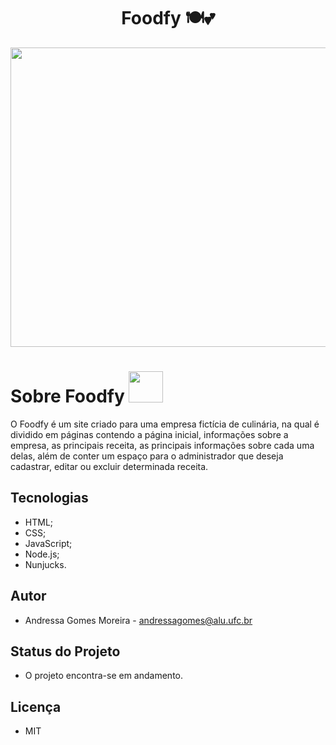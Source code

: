 <h1 align="center">  Foodfy 🍽💕 </h1>

<p align="center">
  <img width="957" height="479" src="https://user-images.githubusercontent.com/60404990/85141100-a11bbf00-b21c-11ea-82ad-4167e219282c.png">
</p>

# Sobre Foodfy <img width="55" height="50" src="https://user-images.githubusercontent.com/60404990/85142175-5733d880-b21e-11ea-90f9-140be7bfe8cd.png">

O Foodfy é um site criado para uma empresa fictícia de culinária, na qual é dividido em páginas contendo a página inicial, informações sobre a empresa, as principais receita, as principais informações sobre cada uma delas, além de conter um espaço para o administrador que deseja cadastrar, editar ou excluir determinada receita.

## Tecnologias
- HTML;
- CSS;
- JavaScript;
- Node.js;
- Nunjucks.

## Autor
- Andressa Gomes Moreira - andressagomes@alu.ufc.br 

## Status do Projeto
- O projeto encontra-se em andamento.

## Licença
- MIT
